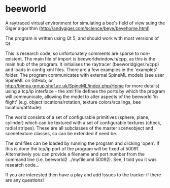 # beeworld
A raytraced virtual environment for simulating a bee's field of view suing the Giger algorithm (http://andygiger.com/science/beye/beyehome.html)

The program is written using Qt 5, and should work with most versions of Qt. 

This is research code, so unfortunately comments are sparse to non-existent. The main file
of import is beeworldwindow.h/cpp, as this is the main hub of the program. It initialises 
the raytracer (beeworldgiger.h/cpp) and loads in config xml files. There are a few examples 
in the 'examples' folder. The program communicates with external SpineML models (see user
SpineML on GitHub, or http://bimpa.group.shef.ac.uk/SpineML/index.php/Home for more details)
using a tcp/ip interface - the xml file defines the ports by which the program will communicate, 
allowing the model to alter aspects of the beeworld 'in flight' (e.g. object locations/rotation, 
texture colors/scalings, bee location/attitude). 

The world consists of a set of configurable primitives (sphere, plane, cylinder) which can be textured with a set
of configurable textures (check, radial stripes). These are all subclasses of the master sceneobject and scenetexture
classes, so can be extended if need be.

The xml files can be loaded by running the program and clicking 'open'. If this is done the tcp/ip port of the 
program will be fixed at 50091. Alternatively you can provide a filename and port number from
the command line (i.e. beeworld2 ../myfile.xml 50092). See, I told you it was research code...

If you are interested then have a play and add Issues to the tracker if there are any questions!
